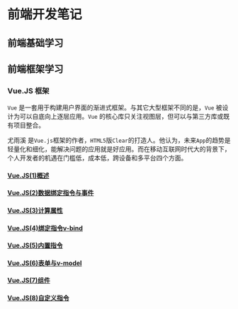 # 前端开发笔记

## 前端基础学习


## 前端框架学习

### Vue.JS 框架
`Vue` 是一套用于构建用户界面的渐进式框架。与其它大型框架不同的是，`Vue` 被设计为可以自底向上逐层应用。`Vue` 的核心库只关注视图层，但可以与第三方库或既有项目整合。

 尤雨溪 是`Vue.js`框架的作者，`HTML5`版`Clear`的打造人。他认为，未来`App`的趋势是轻量化和细化，能解决问题的应用就是好应用。而在移动互联网时代大的背景下，个人开发者的机遇在门槛低，成本低，跨设备和多平台四个方面。
#### [Vue.JS(1)概述](/Vue.JS%20Note/Vue.JS(1)概述.md)

#### [Vue.JS(2)数据绑定指令与事件](/Vue.JS%20Note/Vue.JS(2)数据绑定指令与事件.md)

#### [Vue.JS(3)计算属性](/Vue.JS%20Note/Vue.JS(3)计算属性.md)

#### [Vue.JS(4)绑定指令v-bind](/Vue.JS%20Note/Vue.JS(4)绑定指令v-bind.md)

#### [Vue.JS(5)内置指令](/Vue.JS%20Note/Vue.JS(5)内置指令.md)

#### [Vue.JS(6)表单与v-model](/Vue.JS%20Note/Vue.JS(6)表单与v-model.md)

#### [Vue.JS(7)组件](/Vue.JS%20Note/Vue.JS(7)组件.md)

#### [Vue.JS(8)自定义指令](/Vue.JS%20Note/Vue.JS(8)自定义指令.md)